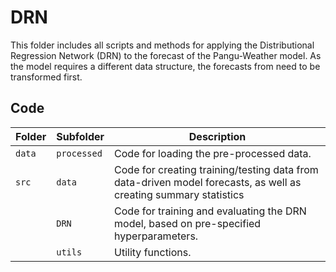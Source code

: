 # DRN

This folder includes all scripts and methods for applying the Distributional Regression Network (DRN) to the forecast of the Pangu-Weather model. As the model requires a different data structure, the forecasts from need to be transformed first.

## Code


|Folder|Subfolder| Description|
|----|--------|----------|
|`data`|`processed`| Code for loading the pre-processed data.|
|`src`|`data`| Code for creating training/testing data from data-driven model forecasts, as well as creating summary statistics|
||`DRN`|Code for training and evaluating the DRN model, based on pre-specified hyperparameters.|
||`utils`|Utility functions.|

